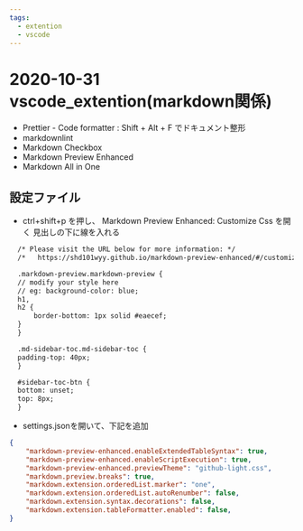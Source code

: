 ```yaml
---
tags:
  - extention
  - vscode
---
```


# 2020-10-31 vscode_extention(markdown関係)

- Prettier - Code formatter : Shift + Alt + F でドキュメント整形
- markdownlint
- Markdown Checkbox
- Markdown Preview Enhanced
- Markdown All in One

## 設定ファイル

- ctrl+shift+p を押し、 Markdown Preview Enhanced: Customize Css を開く
  見出しの下に線を入れる

``` Markdown Preview Enhanced.json
  /* Please visit the URL below for more information: */
  /*   https://shd101wyy.github.io/markdown-preview-enhanced/#/customize-css */

  .markdown-preview.markdown-preview {
  // modify your style here
  // eg: background-color: blue;
  h1,
  h2 {
      border-bottom: 1px solid #eaecef;
  }
  }

  .md-sidebar-toc.md-sidebar-toc {
  padding-top: 40px;
  }

  #sidebar-toc-btn {
  bottom: unset;
  top: 8px;
  }
```

- settings.jsonを開いて、下記を追加

```setting.json
{
    "markdown-preview-enhanced.enableExtendedTableSyntax": true,
    "markdown-preview-enhanced.enableScriptExecution": true,
    "markdown-preview-enhanced.previewTheme": "github-light.css",
    "markdown.preview.breaks": true,
    "markdown.extension.orderedList.marker": "one",
    "markdown.extension.orderedList.autoRenumber": false,
    "markdown.extension.syntax.decorations": false,
    "markdown.extension.tableFormatter.enabled": false,
}
```
